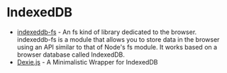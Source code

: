 # IndexedDB

- [indexeddb-fs](https://github.com/playerony/indexeddb-fs) - An fs kind of library dedicated to the browser. indexeddb-fs is a module that allows you to store data in the browser using an API similar to that of Node's fs module. It works based on a browser database called IndexedDB.
- [Dexie.js](https://github.com/dexie/Dexie.js) - A Minimalistic Wrapper for IndexedDB
